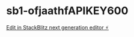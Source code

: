 # sb1-ofjaathfAPIKEY600

[Edit in StackBlitz next generation editor ⚡️](https://stackblitz.com/~/github.com/markoneo/sb1-ofjaathfAPIKEY600)